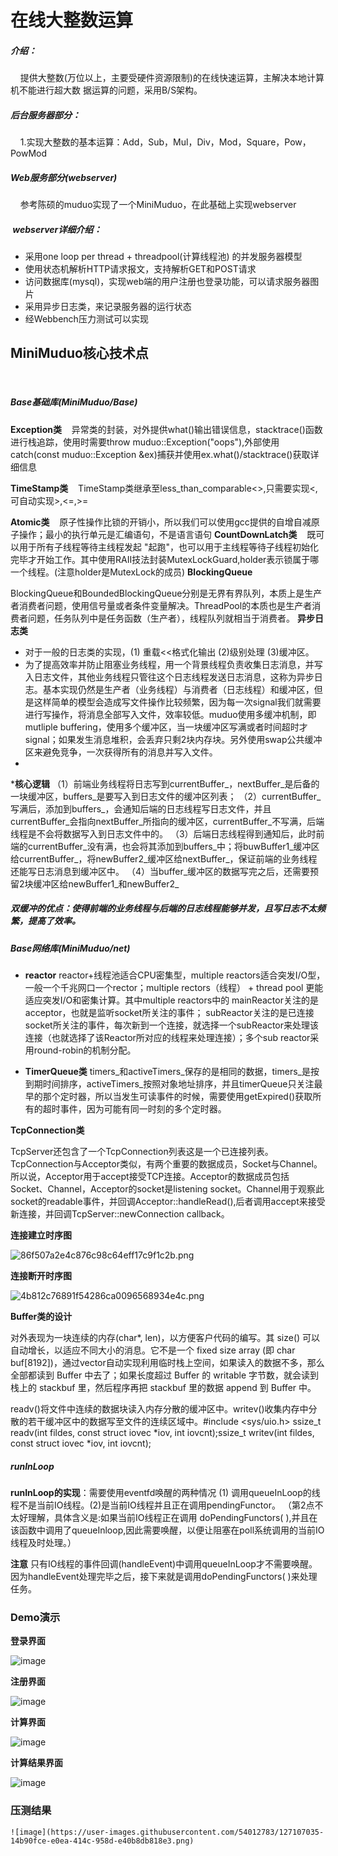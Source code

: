 # 在线大整数运算<BigInt>
##### 介绍：
    提供大整数(万位以上，主要受硬件资源限制)的在线快速运算，主解决本地计算机不能进行超大数 据运算的问题，采用B/S架构。
    
##### 后台服务器部分： 
    1.实现大整数的基本运算：Add，Sub，Mul，Div，Mod，Square，Pow，PowMod


##### Web服务部分(webserver)
    参考陈硕的muduo实现了一个MiniMuduo，在此基础上实现webserver
  
#####  webserver详细介绍：

* 采用one loop per thread + threadpool(计算线程池) 的并发服务器模型
* 使用状态机解析HTTP请求报文，支持解析GET和POST请求
* 访问数据库(mysql)，实现web端的用户注册也登录功能，可以请求服务器图片
* 采用异步日志类，来记录服务器的运行状态
* 经Webbench压力测试可以实现
    

## MiniMuduo核心技术点
  
##### Base基础库(MiniMuduo/Base)
**Exception类**
   异常类的封装，对外提供what()输出错误信息，stacktrace()函数进行栈追踪，使用时需要throw muduo::Exception("oops"),外部使用catch(const muduo::Exception &ex)捕获并使用ex.what()/stacktrace()获取详细信息

**TimeStamp类**
   TimeStamp类继承至less_than_comparable<>,只需要实现<,可自动实现>,<=,>=

**Atomic类**
   原子性操作比锁的开销小，所以我们可以使用gcc提供的自增自减原子操作；最小的执行单元是汇编语句，不是语言语句
**CountDownLatch类**
   既可以用于所有子线程等待主线程发起 "起跑"，也可以用于主线程等待子线程初始化完毕才开始工作。其中使用RAII技法封装MutexLockGuard,holder表示锁属于哪一个线程。(注意holder是MutexLock的成员)
**BlockingQueue**

BlockingQueue和BoundedBlockingQueue分别是无界有界队列，本质上是生产者消费者问题，使用信号量或者条件变量解决。ThreadPool的本质也是生产者消费者问题，任务队列中是任务函数（生产者），线程队列就相当于消费者。
**异步日志类**

* 对于一般的日志类的实现，(1) 重载<<格式化输出 (2)级别处理 (3)缓冲区。
* 为了提高效率并防止阻塞业务线程，用一个背景线程负责收集日志消息，并写入日志文件，其他业务线程只管往这个日志线程发送日志消息，这称为异步日志。基本实现仍然是生产者（业务线程）与消费者（日志线程）和缓冲区，但是这样简单的模型会造成写文件操作比较频繁，因为每一次signal我们就需要进行写操作，将消息全部写入文件，效率较低。muduo使用多缓冲机制，即mutliple buffering，使用多个缓冲区，当一块缓冲区写满或者时间超时才signal；如果发生消息堆积，会丢弃只剩2块内存块。另外使用swap公共缓冲区来避免竞争，一次获得所有的消息并写入文件。
* 
***核心逻辑**
（1）前端业务线程将日志写到currentBuffer_，nextBuffer_是后备的一块缓冲区，buffers_是要写入到日志文件的缓冲区列表；
（2）currentBuffer_写满后，添加到buffers_，会通知后端的日志线程写日志文件，并且currentBuffer_会指向nextBuffer_所指向的缓冲区，currentBuffer_不写满，后端线程是不会将数据写入到日志文件中的。
（3）后端日志线程得到通知后，此时前端的currentBuffer_没有满，也会将其添加到buffers_中；将buwBuffer1_缓冲区给currentBuffer_，将newBuffer2_缓冲区给nextBuffer_，保证前端的业务线程还能写日志消息到缓冲区中。
（4）当buffer_缓冲区的数据写完之后，还需要预留2块缓冲区给newBuffer1_和newBuffer2_

##### 双缓冲的优点：使得前端的业务线程与后端的日志线程能够并发，且写日志不太频繁，提高了效率。


##### Base网络库(MiniMuduo/net)

* **reactor**
reactor+线程池适合CPU密集型，multiple reactors适合突发I/O型，一般一个千兆网口一个rector；multiple rectors（线程） + thread pool 更能适应突发I/O和密集计算。其中multiple reactors中的
mainReactor关注的是acceptor，也就是监听socket所关注的事件；
subReactor关注的是已连接socket所关注的事件，每次新到一个连接，就选择一个subReactor来处理该连接（也就选择了该Reactor所对应的线程来处理连接）；多个sub reactor采用round-robin的机制分配。

* **TimerQueue类**
 timers_和activeTimers_保存的是相同的数据，timers_是按到期时间排序，activeTimers_按照对象地址排序，并且timerQueue只关注最早的那个定时器，所以当发生可读事件的时候，需要使用getExpired()获取所有的超时事件，因为可能有同一时刻的多个定时器。


**TcpConnection类**

TcpServer还包含了一个TcpConnection列表这是一个已连接列表。TcpConnection与Acceptor类似，有两个重要的数据成员，Socket与Channel。所以说，Acceptor用于accept接受TCP连接。Acceptor的数据成员包括Socket、Channel，Acceptor的socket是listening socket。Channel用于观察此socket的readable事件，并回调Acceptor::handleRead(),后者调用accept来接受新连接，并回调TcpServer::newConnection callback。

**连接建立时序图**


![86f507a2e4c876c98c64eff17c9f1c2b.png](en-resource://database/513:1)

**连接断开时序图**


![4b812c76891f54286ca0096568934e4c.png](en-resource://database/515:1)


**Buffer类的设计**


对外表现为一块连续的内存(char*, len)，以方便客户代码的编写。其 size() 可以自动增长，以适应不同大小的消息。它不是一个 fixed size array (即 char buf[8192])，通过vector自动实现利用临时栈上空间，如果读入的数据不多，那么全部都读到 Buffer 中去了；如果长度超过 Buffer 的 writable 字节数，就会读到栈上的 stackbuf 里，然后程序再把 stackbuf 里的数据 append 到 Buffer 中。


readv()将文件中连续的数据块读入内存分散的缓冲区中。writev()收集内存中分散的若干缓冲区中的数据写至文件的连续区域中。#include <sys/uio.h> ssize_t readv(int fildes, const struct iovec *iov, int iovcnt);ssize_t writev(int fildes, const struct iovec *iov, int iovcnt);


#####  **runInLoop**
**runInLoop的实现**：需要使用eventfd唤醒的两种情况 (1) 调用queueInLoop的线程不是当前IO线程。(2)是当前IO线程并且正在调用pendingFunctor。
（第2点不太好理解，具体含义是:如果当前IO线程正在调用
doPendingFunctors( ),并且在该函数中调用了queueInloop,因此需要唤醒，以便让阻塞在poll系统调用的当前IO线程及时处理。）

**注意**
只有IO线程的事件回调(handleEvent)中调用queueInLoop才不需要唤醒。因为handleEvent处理完毕之后，接下来就是调用doPendingFunctors( )来处理任务。

### **Demo演示**

 **登录界面**

    
 ![image](https://user-images.githubusercontent.com/54012783/126977561-79159e09-10ee-4091-b7d5-e08cd302eb58.png)

 **注册界面**
    
    
 ![image](https://user-images.githubusercontent.com/54012783/126982004-3d1f7e10-e465-4441-a4ea-75dc6dc0b8d3.png)
    

  **计算界面**
    
    
  ![image](https://user-images.githubusercontent.com/54012783/126982260-5943f246-9dfd-4c6a-96e4-fd3bed64dba1.png)
    

  **计算结果界面**
    
    
  ![image](https://user-images.githubusercontent.com/54012783/126981874-a25c0e50-65de-4bfb-aebb-f17763e9c655.png)


  ### 压测结果
    ![image](https://user-images.githubusercontent.com/54012783/127107035-14b90fce-e0ea-414c-958d-e40b8db818e3.png)

    
